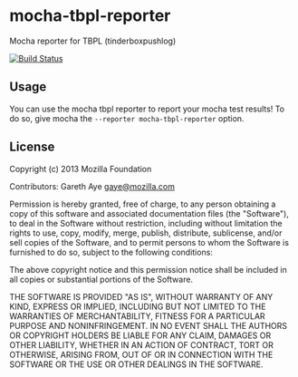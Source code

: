 
# mocha-tbpl-reporter

Mocha reporter for TBPL (tinderboxpushlog)

[![Build
Status](https://travis-ci.org/mozilla-b2g/mocha-tbpl-reporter.png?branch=master)](https://travis-ci.org/mozilla-b2g/mocha-tbpl-reporter)

## Usage

You can use the mocha tbpl reporter to report your mocha test results!
To do so, give mocha the `--reporter mocha-tbpl-reporter` option.

## License

Copyright (c) 2013 Mozilla Foundation

Contributors: Gareth Aye <gaye@mozilla.com>

Permission is hereby granted, free of charge, to any person obtaining a
copy of this software and associated documentation files (the
"Software"), to deal in the Software without restriction, including
without limitation the rights to use, copy, modify, merge, publish,
distribute, sublicense, and/or sell copies of the Software, and to
permit persons to whom the Software is furnished to do so, subject to
the following conditions:

The above copyright notice and this permission notice shall be included
in all copies or substantial portions of the Software.

THE SOFTWARE IS PROVIDED "AS IS", WITHOUT WARRANTY OF ANY KIND, EXPRESS
OR IMPLIED, INCLUDING BUT NOT LIMITED TO THE WARRANTIES OF
MERCHANTABILITY, FITNESS FOR A PARTICULAR PURPOSE AND NONINFRINGEMENT.
IN NO EVENT SHALL THE AUTHORS OR COPYRIGHT HOLDERS BE LIABLE FOR ANY
CLAIM, DAMAGES OR OTHER LIABILITY, WHETHER IN AN ACTION OF CONTRACT,
TORT OR OTHERWISE, ARISING FROM, OUT OF OR IN CONNECTION WITH THE
SOFTWARE OR THE USE OR OTHER DEALINGS IN THE SOFTWARE.
